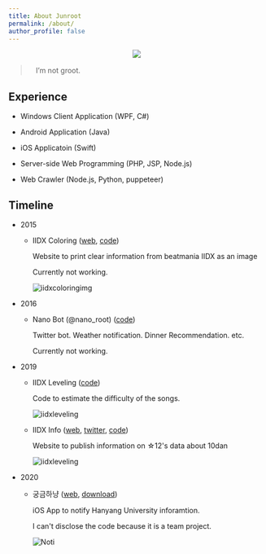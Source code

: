 ```yaml
---
title: About Junroot
permalink: /about/
author_profile: false
---
```


<p align="center"><img src="/blog/assets/images/profile.png"></p>

>　I’m not groot.

## Experience

* Windows Client Application (WPF, C#)

* Android Application (Java)

* iOS Applicatoin (Swift)

* Server-side Web Programming (PHP, JSP, Node.js)

* Web Crawler (Node.js, Python, puppeteer)

## Timeline

<div class='timeline' markdown='1'>

* 2015
    
    - IIDX Coloring ([web](http://iidxcoloring.woobi.co.kr/), [code](https://github.com/Junroot/iidxcoloring))

        Website to print clear information from beatmania IIDX as an image 

        Currently not working.

        ![iidxcoloringimg](./blog/assets/images/iidxcoloring.png)

* 2016

    - Nano Bot (@nano_root) ([code](https://github.com/Junroot/nanobot))
    
        Twitter bot. Weather notification. Dinner Recommendation. etc.

        Currently not working.

* 2019

    - IIDX Leveling ([code](https://github.com/Junroot/iidx-leveling))

        Code to estimate the difficulty of the songs.

        ![iidxleveling](./blog/assets/images/iidxleveling.png)

    - IIDX Info ([web](https://iidx.info/), [twitter](https://twitter.com/iidx_info), [code](https://github.com/Junroot/IIDXInfo))

        Website to publish information on ☆12's data about 10dan

        ![iidxleveling](./blog/assets/images/iidxinfo.png)

* 2020

    - 궁금하냥 ([web](https://projectintheclass.github.io/Notif/), [download](https://apps.apple.com/kr/app/궁금하냥/id1528462830))
        
        iOS App to notify Hanyang University inforamtion.

        I can't disclose the code because it is a team project.

        ![Noti](./blog/assets/images/Noti.jpeg)

</div>